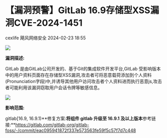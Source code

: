 #  【漏洞预警】GitLab 16.9存储型XSS漏洞CVE-2024-1451   
cexlife  飓风网络安全   2024-02-23 18:55  
  
![](https://mmbiz.qpic.cn/mmbiz_png/ibhQpAia4xu03Jx0RC2D6PeBSuz7j0gOhNMvkA8LnTsFAqWFY5hA3PXiaVKAAibmydyMf9H7OFt1ibHEibTSNATfzPtQ/640?wx_fmt=png&from=appmsg "")  
  
**漏洞描述:**  
  
GitLab 是由GitLab公司开发的、基于Git的集成软件开发平台,GitLab 受影响版本中的用户资料页面存在存储型XSS漏洞,攻击者可将恶意载荷添加到个人资料(Pronunciation字段)中,并诱导其他用户访问攻击者个人资料进而执行恶意js,攻击者可能利用该漏洞窃取用户会话令牌等敏感信息。  
  
![](https://mmbiz.qpic.cn/mmbiz_png/ibhQpAia4xu03Jx0RC2D6PeBSuz7j0gOhNwKptGK5A8dJpVYx9G3EZLLzmyPTTzAvLg3dKTuZ0fetfqiaUGlY2Qug/640?wx_fmt=png&from=appmsg "")  
  
**影响范围:**  
  
gitlab[16.9, 16.9.1)**修复方案:**将组件 gitlab 升级至 16.9.1 及以上版本**参考链接:**https://gitlab.com/gitlab-org/gitlab-foss/-/commit/eac095941872f337e573563fe59f5c57f7d7c448  
  
